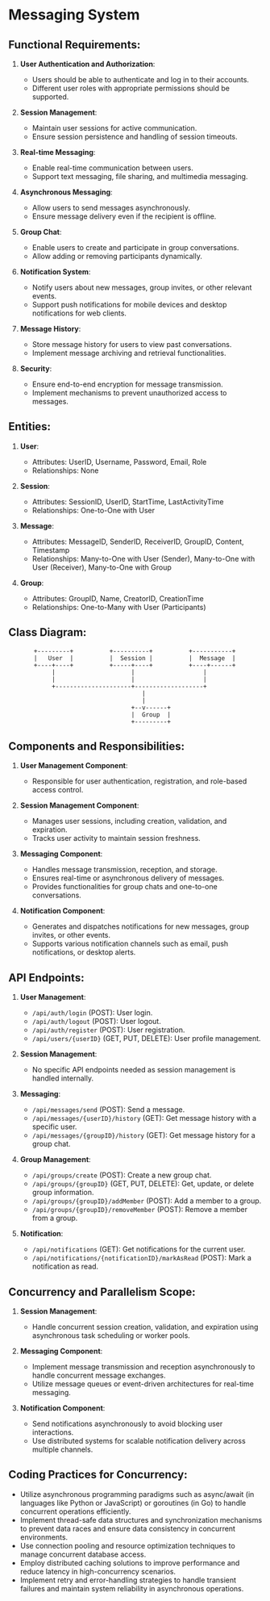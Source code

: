 # Messaging System

## Functional Requirements:

1. **User Authentication and Authorization**:
   - Users should be able to authenticate and log in to their accounts.
   - Different user roles with appropriate permissions should be supported.

2. **Session Management**:
   - Maintain user sessions for active communication.
   - Ensure session persistence and handling of session timeouts.

3. **Real-time Messaging**:
   - Enable real-time communication between users.
   - Support text messaging, file sharing, and multimedia messaging.

4. **Asynchronous Messaging**:
   - Allow users to send messages asynchronously.
   - Ensure message delivery even if the recipient is offline.

5. **Group Chat**:
   - Enable users to create and participate in group conversations.
   - Allow adding or removing participants dynamically.

6. **Notification System**:
   - Notify users about new messages, group invites, or other relevant events.
   - Support push notifications for mobile devices and desktop notifications for web clients.

7. **Message History**:
   - Store message history for users to view past conversations.
   - Implement message archiving and retrieval functionalities.

8. **Security**:
   - Ensure end-to-end encryption for message transmission.
   - Implement mechanisms to prevent unauthorized access to messages.

## Entities:

1. **User**:
   - Attributes: UserID, Username, Password, Email, Role
   - Relationships: None

2. **Session**:
   - Attributes: SessionID, UserID, StartTime, LastActivityTime
   - Relationships: One-to-One with User

3. **Message**:
   - Attributes: MessageID, SenderID, ReceiverID, GroupID, Content, Timestamp
   - Relationships: Many-to-One with User (Sender), Many-to-One with User (Receiver), Many-to-One with Group

4. **Group**:
   - Attributes: GroupID, Name, CreatorID, CreationTime
   - Relationships: One-to-Many with User (Participants)

## Class Diagram:

```
       +---------+          +----------+          +-----------+
       |   User  |          |  Session |          |  Message  |
       +----+----+          +-----+----+          +----+------+
            |                     |                   |
            |                     |                   |
            +---------------------+-------------------+
                                     |
                                     |
                                  +--v------+
                                  |  Group  |
                                  +---------+
```

## Components and Responsibilities:

1. **User Management Component**:
   - Responsible for user authentication, registration, and role-based access control.

2. **Session Management Component**:
   - Manages user sessions, including creation, validation, and expiration.
   - Tracks user activity to maintain session freshness.

3. **Messaging Component**:
   - Handles message transmission, reception, and storage.
   - Ensures real-time or asynchronous delivery of messages.
   - Provides functionalities for group chats and one-to-one conversations.

4. **Notification Component**:
   - Generates and dispatches notifications for new messages, group invites, or other events.
   - Supports various notification channels such as email, push notifications, or desktop alerts.

## API Endpoints:

1. **User Management**:
   - `/api/auth/login` (POST): User login.
   - `/api/auth/logout` (POST): User logout.
   - `/api/auth/register` (POST): User registration.
   - `/api/users/{userID}` (GET, PUT, DELETE): User profile management.

2. **Session Management**:
   - No specific API endpoints needed as session management is handled internally.

3. **Messaging**:
   - `/api/messages/send` (POST): Send a message.
   - `/api/messages/{userID}/history` (GET): Get message history with a specific user.
   - `/api/messages/{groupID}/history` (GET): Get message history for a group chat.

4. **Group Management**:
   - `/api/groups/create` (POST): Create a new group chat.
   - `/api/groups/{groupID}` (GET, PUT, DELETE): Get, update, or delete group information.
   - `/api/groups/{groupID}/addMember` (POST): Add a member to a group.
   - `/api/groups/{groupID}/removeMember` (POST): Remove a member from a group.

5. **Notification**:
   - `/api/notifications` (GET): Get notifications for the current user.
   - `/api/notifications/{notificationID}/markAsRead` (POST): Mark a notification as read.

## Concurrency and Parallelism Scope:

1. **Session Management**:
   - Handle concurrent session creation, validation, and expiration using asynchronous task scheduling or worker pools.
   
2. **Messaging Component**:
   - Implement message transmission and reception asynchronously to handle concurrent message exchanges.
   - Utilize message queues or event-driven architectures for real-time messaging.

3. **Notification Component**:
   - Send notifications asynchronously to avoid blocking user interactions.
   - Use distributed systems for scalable notification delivery across multiple channels.

## Coding Practices for Concurrency:

- Utilize asynchronous programming paradigms such as async/await (in languages like Python or JavaScript) or goroutines (in Go) to handle concurrent operations efficiently.
- Implement thread-safe data structures and synchronization mechanisms to prevent data races and ensure data consistency in concurrent environments.
- Use connection pooling and resource optimization techniques to manage concurrent database access.
- Employ distributed caching solutions to improve performance and reduce latency in high-concurrency scenarios.
- Implement retry and error-handling strategies to handle transient failures and maintain system reliability in asynchronous operations.
